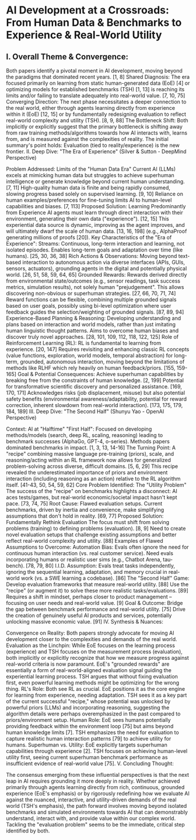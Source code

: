 # AI Development at a Crossroads: From Human Data & Benchmarks to Experience & Real-World Utility

## I. Overall Theme & Convergence:

Both papers identify a pivotal moment in AI development, moving beyond the paradigms that dominated recent years. [1, 8]
Shared Diagnosis: The era focused primarily on learning from static human-generated data (EoE) [4] or optimizing models for established benchmarks (TSH) [1, 13] is reaching its limits and/or failing to translate adequately into real-world value. [7, 10, 75]
Converging Direction: The next phase necessitates a deeper connection to the real world, either through agents learning directly from experience within it (EoE) [12, 15] or by fundamentally redesigning evaluation to reflect real-world complexity and utility (TSH). [8, 9, 88]
The Bottleneck Shift: Both implicitly or explicitly suggest that the primary bottleneck is shifting away from raw training methods/algorithms towards how AI interacts with, learns from, and is measured against the complexities of reality. The initial summary's point holds: Evaluation (tied to reality/experience) is the new frontier.
II. Deep Dive: "The Era of Experience" (Silver & Sutton - DeepMind Perspective)

Problem Addressed: Limits of the "Human Data Era"
Current AI (LLMs) excels at mimicking human data but struggles to achieve superhuman intelligence or generate knowledge beyond current human understanding. [7, 11]
High-quality human data is finite and being rapidly consumed, slowing progress based solely on supervised learning. [9, 10]
Reliance on human examples/preferences for fine-tuning limits AI to human-level capabilities and biases. [7, 113]
Proposed Solution: Learning Predominantly from Experience
AI agents must learn through direct interaction with their environment, generating their own data ("experience"). [12, 15]
This experiential data source is dynamic, improving as the agent improves, and will ultimately dwarf the scale of human data. [13, 16, 198] (e.g., AlphaProof generating millions of proofs [20]).
Key Characteristics of the "Era of Experience":
Streams: Continuous, long-term interaction and learning, not isolated episodes. Enables long-term goals and adaptation over time (like humans). [25, 30, 36, 38]
Rich Actions & Observations: Moving beyond text-based interaction to autonomous action via diverse interfaces (APIs, GUIs, sensors, actuators), grounding agents in the digital and potentially physical world. [26, 51, 58, 59, 64, 65]
Grounded Rewards: Rewards derived directly from environmental state/outcomes (e.g., sensor readings, task success metrics, simulation results), not solely human "prejudgement". This allows discovering non-obvious or superhuman strategies. [27, 66, 70, 71, 74] Reward functions can be flexible, combining multiple grounded signals based on user goals, possibly using bi-level optimization where user feedback guides the selection/weighting of grounded signals. [87, 89, 94]
Experience-Based Planning & Reasoning: Developing understanding and plans based on interaction and world models, rather than just imitating human linguistic thought patterns. Aims to overcome human biases and discover truly novel approaches. [28, 101, 109, 112, 118, 122, 125]
Role of Reinforcement Learning (RL):
RL is fundamental to learning from experience. [20, 147]
Requires revisiting and enhancing classic RL concepts (value functions, exploration, world models, temporal abstraction) for long-term, grounded, autonomous interaction, moving beyond the limitations of methods like RLHF which rely heavily on human feedback/priors. [155, 159-165]
Goal & Potential Consequences:
Achieve superhuman capabilities by breaking free from the constraints of human knowledge. [2, 199]
Potential for transformative scientific discovery and personalized assistance. [169, 170, 171]
Acknowledges risks (job displacement, misuse) but also potential safety benefits (environmental awareness/adaptability, potential for reward correction, inherent slowdown from real-world interaction). [173, 175, 179, 184, 189]
III. Deep Dive: "The Second Half" (Shunyu Yao - OpenAI Perspective)

Context: AI at "Halftime"
"First Half": Focused on developing methods/models (search, deep RL, scaling, reasoning) leading to benchmark successes (AlphaGo, GPT-4, o-series). Methods papers dominated benchmarks in impact. [1, 3, 13, 14-16]
The Turning Point: A "recipe" combining massive language pre-training (priors), scale, and reasoning/acting within an RL framework now allows for generalized problem-solving across diverse, difficult domains. [5, 6, 29] This recipe revealed the underestimated importance of priors and environment interaction (including reasoning as an action) relative to the RL algorithm itself. [41-43, 50, 54, 59, 62]
Core Problem Identified: The "Utility Problem"
The success of the "recipe" on benchmarks highlights a disconnect: AI aces tests/games, but real-world economic/societal impact hasn't kept pace. [73, 74, 75]
Root Cause: Flawed evaluation setups. Current benchmarks, driven by inertia and convenience, make simplifying assumptions that don't hold in reality. [69, 77]
Proposed Solution: Fundamentally Rethink Evaluation
The focus must shift from solving problems (training) to defining problems (evaluation). [8, 9]
Need to create novel evaluation setups that challenge existing assumptions and better reflect real-world complexity and utility. [88]
Examples of Flawed Assumptions to Overcome:
Automation Bias: Evals often ignore the need for continuous human interaction (vs. real customer service). Need evals incorporating humans or realistic user sims (e.g., Chatbot Arena, tau-bench). [78, 79, 80]
I.I.D. Assumption: Evals treat tasks independently, ignoring the sequential learning, adaptation, and memory crucial in real-world work (vs. a SWE learning a codebase). [86]
The "Second Half" Game:
Develop evaluation frameworks that measure real-world utility. [88]
Use the "recipe" (or augment it) to solve these more realistic tasks/evaluations. [89]
Requires a shift in mindset, perhaps closer to product management – focusing on user needs and real-world value. [9]
Goal & Outcome:
Bridge the gap between benchmark performance and real-world utility. [75]
Drive the creation of genuinely useful AI products and services, potentially unlocking massive economic value. [91]
IV. Synthesis & Nuances:

Convergence on Reality: Both papers strongly advocate for moving AI development closer to the complexities and demands of the real world.
Evaluation as the Linchpin: While EoE focuses on the learning process (experience) and TSH focuses on the measurement process (evaluation), both implicitly or explicitly recognize that how we measure progress against real-world criteria is now paramount. EoE's "grounded rewards" are essentially a form of real-world-aligned evaluation signal guiding the experiential learning process. TSH argues that without fixing evaluation first, even powerful learning methods might be optimizing for the wrong thing.
RL's Role: Both see RL as crucial. EoE positions it as the core engine for learning from experience, needing adaptation. TSH sees it as a key part of the current successful "recipe," whose potential was unlocked by powerful priors (LLMs) and incorporating reasoning, suggesting the algorithm details were perhaps overemphasized in the past compared to priors/environment setup.
Human Role: EoE sees humans potentially providing feedback within the environment loop [75] but aims beyond human knowledge limits [7]. TSH emphasizes the need for evaluation to capture realistic human interaction patterns [79] to achieve utility for humans.
Superhuman vs. Utility: EoE explicitly targets superhuman capabilities through experience [2]. TSH focuses on achieving human-level utility first, seeing current superhuman benchmark performance as insufficient evidence of real-world value [75].
V. Concluding Thought:

The consensus emerging from these influential perspectives is that the next leap in AI requires grounding it more deeply in reality. Whether achieved primarily through agents learning directly from rich, continuous, grounded experience (EoE's emphasis) or by rigorously redefining how we evaluate AI against the nuanced, interactive, and utility-driven demands of the real world (TSH's emphasis), the path forward involves moving beyond isolated benchmarks and simulated environments towards AI that can demonstrably understand, interact with, and provide value within our complex world. Tackling the "evaluation problem" seems to be the immediate, critical step identified by both.